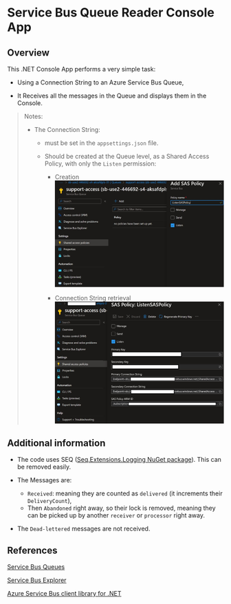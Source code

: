 # Service Bus Queue Reader Console App

## Overview

This .NET Console App performs a very simple task:

- Using a Connection String to an Azure Service Bus Queue,

- It Receives all the messages in the Queue and displays them in the Console.

> Notes:
>
> - The Connection String:
>
>   - must be set in the `appsettings.json` file.
>
>   - Should be created at the Queue level, as a Shared Access Policy, with only the `Listen` permission:
>     - Creation
>     ![Listen SAS Policy creation](./img/create-queue-listen-sas.jpg)
>
>     - Connection String retrieval
>     ![Listen SAS Policy Connection String](./img/listen-sas-connection-string.jpg)

## Additional information

- The code uses SEQ ([Seq.Extensions.Logging NuGet package](https://www.nuget.org/packages/seq.extensions.logging)). This can be removed easily.

- The Messages are:
  - `Received`: meaning they are counted as `delivered` (it increments their `DeliveryCount`),
  - Then `Abandoned` right away, so their lock is removed, meaning they can be picked up by another `receiver` or `processor` right away.

- The `Dead-lettered` messages are not received.

## References

[Service Bus Queues](https://learn.microsoft.com/en-us/azure/service-bus-messaging/service-bus-queues-topics-subscriptions#queues)

[Service Bus Explorer](https://learn.microsoft.com/en-us/azure/service-bus-messaging/explorer)

[Azure Service Bus client library for .NET](https://github.com/azure/azure-sdk-for-net/tree/main/sdk/servicebus/Azure.Messaging.ServiceBus/samples)
